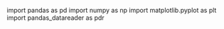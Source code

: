 import pandas as pd
import numpy as np
import matplotlib.pyplot as plt
import pandas_datareader as pdr
